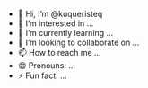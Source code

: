 - 👋 Hi, I’m @kuqueristeq
- 👀 I’m interested in ...
- 🌱 I’m currently learning ...
- 💞️ I’m looking to collaborate on ...
- 📫 How to reach me ...
- 😄 Pronouns: ...
- ⚡ Fun fact: ...

<!---
kuqueristeq/kuqueristeq is a ✨ special ✨ repository because its `README.md` (this file) appears on your GitHub profile.
You can click the Preview link to take a look at your changes.
--->

